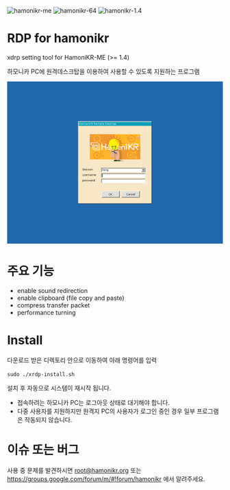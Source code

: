 ![hamonikr-me](https://img.shields.io/badge/hamonikr-me-orange)
![hamonikr-64](https://img.shields.io/badge/hamonikr-64bit-green)
![hamonikr-1.4](https://img.shields.io/badge/hamonikr-1.4-blueviolet)

# RDP for hamonikr

xdrp setting tool for HamoniKR-ME (>= 1.4)

하모니카 PC에 원격데스크탑을 이용하여 사용할 수 있도록 지원하는 프로그램

![hamonikr-xrdp.png](./doc/hamonikr-xrdp.png)

# 주요 기능
- enable sound redirection
- enable clipboard (file copy and paste)
- compress transfer packet
- performance turning

# Install
다운로드 받은 디렉토리 안으로 이동하여 아래 명령어를 입력

```sudo ./xrdp-install.sh```

설치 후 자동으로 시스템이 재시작 됩니다.

 * 접속하려는 하모니카 PC는 로그아웃 상태로 대기해야 합니다.
 * 다중 사용자를 지원하지만 원격지 PC의 사용자가 로그인 중인 경우 일부 프로그램은 작동되지 않습니다.

 # 이슈 또는 버그
 사용 중 문제를 발견하시면 root@hamonikr.org 또는 https://groups.google.com/forum/m/#!forum/hamonikr 에서 알려주세요.